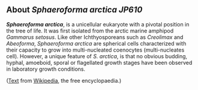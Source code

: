 About *Sphaeroforma arctica JP610* 
----------------------------------



***Sphaeroforma arctica***, is a unicellular eukaryote with a pivotal
position in the tree of life. It was first isolated from the arctic
marine amphipod *Gammarus setosus*. Like other Ichthyosporeans such as
*Creolimax* and *Abeoforma*, *Sphaeroforma arctica* are spherical cells
characterized with their capacity to grow into multi-nucleated
coenocytes (multi-nucleates cell). However, a unique feature of
*S. arctica*, is that no obvious budding, hyphal, amoeboid, sporal or
flagellated growth stages have been observed in laboratory growth
conditions.

([Text](http://en.wikipedia.org/wiki/Sphaeroforma_arctica) from
[Wikipedia](http://en.wikipedia.org/), the free encyclopaedia.)
